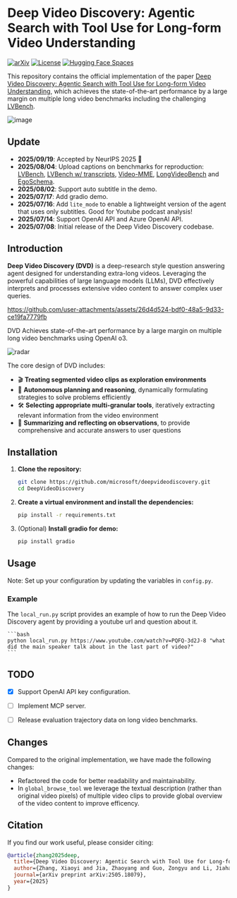 # Deep Video Discovery: Agentic Search with Tool Use for Long-form Video Understanding

[![arXiv](https://img.shields.io/badge/arXiv-2504.16082-A42C25?style=flat&logo=arXiv&logoColor=A42C25)](https://arxiv.org/abs/2505.18079)
[![License](https://img.shields.io/badge/License-MIT-red.svg)](https://opensource.org/licenses/MIT)
[![Hugging Face Spaces](https://img.shields.io/badge/Spaces-Demo-blueviolet?logo=huggingface&logoColor=white)](https://87fc7dc81d4b38ed01.gradio.live)


This repository contains the official implementation of the paper [Deep Video Discovery: Agentic Search with Tool Use for Long-form Video Understanding](https://arxiv.org/abs/2505.18079), which achieves the state-of-the-art performance by a large margin on multiple long video benchmarks including the challenging [LVBench](https://lvbench.github.io/).

![image](https://github.com/user-attachments/assets/ac1c7f0a-3c10-4c4c-88d1-7bfe0e2010e1)


## Update

- **2025/09/19**: Accepted by NeurIPS 2025 🎉
- **2025/08/04**: Upload captions on benchmarks for reproduction: [LVBench](https://1drv.ms/u/c/f029f6f5a52c17c4/ETR7ogx7YCtBgtDu66a4R14B7RKLZJoz20D4Z5I1KD6HTg?e=404kKg), [LVBench w/ transcripts](https://1drv.ms/u/c/f029f6f5a52c17c4/EcqO2lC_hRxGn-0t0IBNKZcBts3HDCEg8mZo4ltN6kXFUQ?e=XmabUn), [Video-MME](https://1drv.ms/u/c/f029f6f5a52c17c4/EVKjXQnPjeZGi-onOxEMb8UBxqI9NexKzccHuYEe8-0Lig?e=a4SxCU), [LongVideoBench](https://1drv.ms/u/c/f029f6f5a52c17c4/EQp_PABeb3ZIiysjIn-_5gEBbkhtfcBwCM1pel9xl3JHPg?e=TLpQXQ) and [EgoSchema](https://1drv.ms/u/c/f029f6f5a52c17c4/Ec0oEX3tO5pIknRdEqT9LDQB0hbS9vR9fUJaVbRfCQPJKg?e=bszgh6).
- **2025/08/02**: Support auto subtitle in the demo.
- **2025/07/17**: Add gradio demo.
- **2025/07/16**: Add `lite_mode` to enable a lightweight version of the agent that uses only subtitles. Good for Youtube podcast analysis!
- **2025/07/14**: Support OpenAI API and Azure OpenAI API.
- **2025/07/08**: Initial release of the Deep Video Discovery codebase.

## Introduction

**Deep Video Discovery (DVD)** is a deep-research style question answering agent designed for understanding extra-long videos. Leveraging the powerful capabilities of large language models (LLMs), DVD effectively interprets and processes extensive video content to answer complex user queries.



https://github.com/user-attachments/assets/26d4d524-bdf0-48a5-9d33-ce19fa7779fb

DVD Achieves state-of-the-art performance by a large margin on multiple long video benchmarks using OpenAI o3.

![radar](./asset/overview.png)


The core design of DVD includes:

- 🎬 **Treating segmented video clips as exploration environments**
- 🤖 **Autonomous planning and reasoning**, dynamically formulating strategies to solve problems efficiently
- 🛠️ **Selecting appropriate multi-granular tools**, iteratively extracting relevant information from the video environment
- 📝 **Summarizing and reflecting on observations**, to provide comprehensive and accurate answers to user questions




## Installation

1. **Clone the repository:**
   ```bash
   git clone https://github.com/microsoft/deepvideodiscovery.git
   cd DeepVideoDiscovery
   ```

2. **Create a virtual environment and install the dependencies:**
   ```bash
   pip install -r requirements.txt
   ```

3. (Optional) **Install gradio for demo:**
   ```bash
   pip install gradio
   ```

## Usage

Note: Set up your configuration by updating the variables in  `config.py`.

### Example

The `local_run.py` script provides an example of how to run the Deep Video Discovery agent by providing a youtube url and question about it.

    ```bash
    python local_run.py https://www.youtube.com/watch?v=PQFQ-3d2J-8 "what did the main speaker talk about in the last part of video?"
    ```

## TODO

- [x] Support OpenAI API key configuration.
- [ ] Implement MCP server.
- [ ] Release evaluation trajectory data on long video benchmarks.


## Changes

Compared to the original implementation, we have made the following changes:
- Refactored the code for better readability and maintainability.
- In `global_browse_tool` we leverage the textual description (rather than original video pixels) of multiple video clips to provide global overview of the video content to improve efficency.


## Citation

If you find our work useful, please consider citing:

```bibtex
@article{zhang2025deep,
  title={Deep Video Discovery: Agentic Search with Tool Use for Long-form Video Understanding},
  author={Zhang, Xiaoyi and Jia, Zhaoyang and Guo, Zongyu and Li, Jiahao and Li, Bin and Li, Houqiang and Lu, Yan},
  journal={arXiv preprint arXiv:2505.18079},
  year={2025}
}
```
